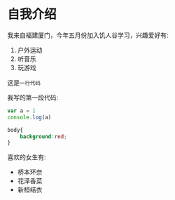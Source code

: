 # 自我介绍

我来自福建厦门，今年五月份加入饥人谷学习，兴趣爱好有:
1. 户外运动
2. 听音乐
3. 玩游戏

这是`一行代码`

我写的第一段代码:

```javascript
var a = 1
console.log(a)
```

```css
body{
    background:red;
}
```
喜欢的女生有:
* 桥本环奈
* 花泽香菜
* 新桓结衣
